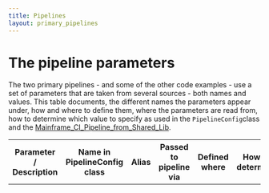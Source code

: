 ```yaml
---
title: Pipelines
layout: primary_pipelines
---
```

# <a id="The pipeline parameters"></a> The pipeline parameters
The two primary pipelines - and some of the other code examples - use a set of parameters that are taken from several sources - both names and values. 
This table documents, the different names the parameters appear under, how and where to define them, where the parameters are read from, how to determine which value to specify as used in the `PipelineConfig`class and the [Mainframe_CI_Pipeline_from_Shared_Lib](../pipelines/Mainframe_CI_Pipeline_from_Shared_Lib.html).

<table>
    <tr>
        <th>Parameter / Description</th>
        <th>Name in PipelineConfig class</th>
        <th>Alias</th>
        <th>Passed to pipeline via</th>
        <th>Defined where</th>
        <th>How to determine</th>
    </tr>    
</table>
